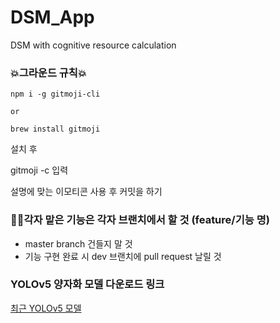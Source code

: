 # DSM_App
DSM with cognitive resource calculation

### 💥그라운드 규칙💥
```
npm i -g gitmoji-cli

or

brew install gitmoji
```

설치 후 

gitmoji -c 입력

설명에 맞는 이모티콘 사용 후 커밋을 하기

### 🧨🧨각자 맡은 기능은 각자 브랜치에서 할 것 (feature/기능 명)
- master branch 건들지 말 것 
- 기능 구현 완료 시 dev 브랜치에 pull request 날릴 것 
   
### YOLOv5 양자화 모델 다운로드 링크
[최근 YOLOv5 모델](https://drive.google.com/drive/folders/13hxwavOLC_Acq5TrUDFQKOoHeTGER9E5?usp=sharing)
